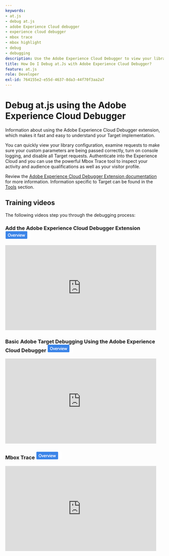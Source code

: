 ```yaml
---
keywords:
- at.js
- debug at.js
- adobe Experience Cloud debugger
- experience cloud debugger
- mbox trace
- mbox highlight
- debug
- debugging
description: Use the Adobe Experience Cloud Debugger to view your library configuration, examine requests, turn on console logging, disable Target call requests, and more.
title: How Do I Debug at.Js with Adobe Experience Cloud Debugger?
feature: at.js
role: Developer
exl-id: 764155e2-e55d-4637-8da3-44f70f3aa2a7
---
```

# Debug at.js using the Adobe Experience Cloud Debugger

Information about using the Adobe Experience Cloud Debugger extension, which makes it fast and easy to understand your Target implementation.

You can quickly view your library configuration, examine requests to make sure your custom parameters are being passed correctly, turn on console logging, and disable all Target requests. Authenticate into the Experience Cloud and you can use the powerful Mbox Trace tool to inspect your activity and audience qualifications as well as your visitor profile.

Review the [Adobe Experience Cloud Debugger Extension documentation](https://experienceleague.adobe.com/docs/debugger/using/experience-cloud-debugger.html) for more information. Information specific to Target can be found in the [Tools](https://experienceleague.adobe.com/docs/debugger/using/tools.html) section.

## Training videos

The following videos step you through the debugging process:

### Add the Adobe Experience Cloud Debugger Extension ![Overview badge](../../assets/overview.png)

<iframe
src="https://video.tv.adobe.com/v/23114"
frameBorder="0"
height="270"
width="480"
webkitallowfullscreen="true"
mozallowfullscreen="true"
allowFullScreen>
</iframe>

### Basic Adobe Target Debugging Using the Adobe Experience Cloud Debugger ![Overview badge](../../assets/overview.png)

<iframe
src="https://video.tv.adobe.com/v/23115"
frameBorder="0"
height="270"
width="480"
webkitallowfullscreen="true"
mozallowfullscreen="true"
allowFullScreen>
</iframe>

### Mbox Trace ![Overview badge](../../assets/overview.png)

<iframe
src="https://video.tv.adobe.com/v/23113"
frameBorder="0"
height="270"
width="480"
webkitallowfullscreen="true"
mozallowfullscreen="true"
allowFullScreen>
</iframe>
